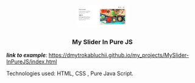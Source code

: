 <p align="center">
  <a href="https://dmytrokabluchii.github.io/my_projects/MySlider-InPureJS/index.html">
    <img width="130" height="61"  src="./img/example.jpg">
  </a>
  <h3 align="center">My Slider In Pure JS</h3>
</p>

__*link to example*__: https://dmytrokabluchii.github.io/my_projects/MySlider-InPureJS/index.html

Technologies used: HTML, CSS , Pure Java Script.
